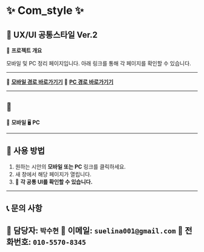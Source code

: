 # ✨ Com_style ✨
## 🏦 UX/UI 공통스타일 Ver.2

📌 **프로젝트 개요**

모바일 및 PC 정리 페이지입니다. 아래 링크를 통해 각 페이지를 확인할 수 있습니다.

---

🔗 **[모바일 경로 바로가기기](https://elinasu001.github.io/Com_style/root/mobile/worklist.html)**
🔗 **[PC 경로 바로가기기](https://elinasu001.github.io/Com_style/root/pc/worklist.html)**

---

## 🎨
📱 **모바일**
🖥 **PC**

---

## 📌 사용 방법
1. 원하는 시안의 **모바일 또는 PC** 링크를 클릭하세요.
2. 새 창에서 해당 페이지가 열립니다.
3. 🚀 **각 공통 UI를 확인할 수 있습니다.**

---

## 📞 문의 사항
🔹 **담당자**: `박수현`
🔹 **이메일**: `suelina001@gmail.com`
🔹 **전화번호**: `010-5570-8345`
---
